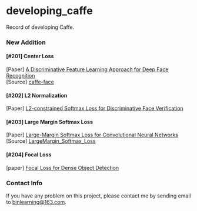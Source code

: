 # developing_caffe
Record of developing Caffe.

### New Addition
#### [#201] Center Loss
[Paper] [A Discriminative Feature Learning Approach for Deep Face Recognition](http://ydwen.github.io/papers/WenECCV16.pdf) <br>
[Source] [caffe-face](https://github.com/ydwen/caffe-face)
#### [#202] L2 Normalization
[Paper] [L2-constrained Softmax Loss for Discriminative Face Verification](https://arxiv.org/abs/1703.09507)
#### [#203] Large Margin Softmax Loss
[Paper] [Large-Margin Softmax Loss for Convolutional Neural Networks](https://arxiv.org/abs/1612.02295) <br>
[Source] [LargeMargin_Softmax_Loss](https://github.com/wy1iu/LargeMargin_Softmax_Loss)
#### [#204] Focal Loss
[paper] [Focal Loss for Dense Object Detection](https://arxiv.org/abs/1708.02002) <br>

### Contact Info
If you have any problem on this project, please contact me by sending email to binlearning@163.com.
